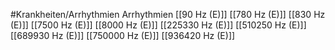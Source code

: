 #Krankheiten/Arrhythmien
Arrhythmien
[[90 Hz (E)]]
[[780 Hz (E)]]
[[830 Hz (E)]]
[[7500 Hz (E)]]
[[8000 Hz (E)]]
[[225330 Hz (E)]]
[[510250 Hz (E)]]
[[689930 Hz (E)]]
[[750000 Hz (E)]]
[[936420 Hz (E)]]